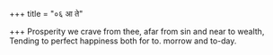 +++
title = "०६ आ ते"

+++
Prosperity we crave from thee, afar from sin and near to wealth,  
     Tending to perfect happiness both for to. morrow and to-day.